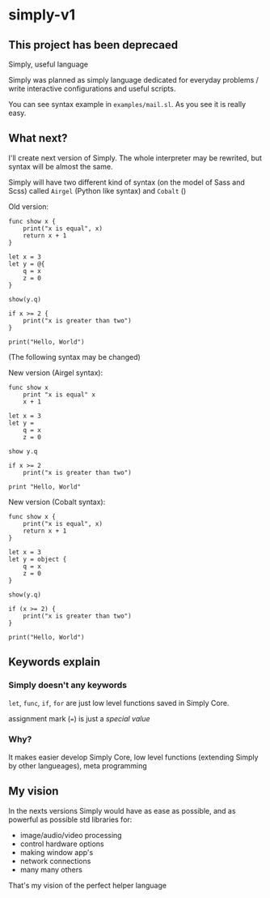 # simply-v1

## This project has been deprecaed
Simply, useful language

Simply was planned as simply language dedicated for everyday problems / write interactive configurations and useful scripts.

You can see syntax example in `examples/mail.sl`. As you see it is really easy.


## What next?

I'll create next version of Simply. The whole interpreter may be rewrited, but syntax will be almost the same.

Simply will have two different kind of syntax (on the model of Sass and Scss) called `Airgel` (Python like syntax) and `Cobalt` ()

Old version:

```
func show x {
    print("x is equal", x)
    return x + 1
}

let x = 3
let y = @{
    q = x
    z = 0
}

show(y.q)

if x >= 2 {
    print("x is greater than two")
}

print("Hello, World")
```

(The following syntax may be changed)

New version (Airgel syntax):

```
func show x
    print "x is equal" x
    x + 1

let x = 3
let y =
    q = x
    z = 0

show y.q

if x >= 2
    print("x is greater than two")

print "Hello, World"
```

New version (Cobalt syntax):

```
func show x {
    print("x is equal", x)
    return x + 1
}

let x = 3
let y = object {
    q = x
    z = 0
}

show(y.q)

if (x >= 2) {
    print("x is greater than two")
}

print("Hello, World")
```

## Keywords explain

### Simply doesn't any keywords

`let`, `func`, `if`, `for` are just low level functions saved in Simply Core.

assignment mark (`=`) is just a _special value_

### Why?

It makes easier develop Simply Core, low level functions (extending Simply by other langueages), meta programming

## My vision

In the nexts versions Simply would have as ease as possible, and as powerful as possible std libraries for:
-   image/audio/video processing
-   control hardware options
-   making window app's
-   network connections
-   many many others

That's my vision of the perfect helper language
